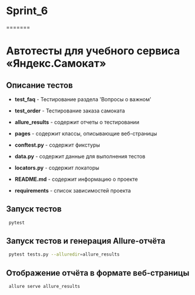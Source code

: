 # Sprint_6
=======
# Автотесты для учебного сервиса «Яндекс.Самокат»

## Описание тестов

- **test_faq** - Тестирование раздела 'Вопросы о важном'
- **test_order** - Тестирование заказа самоката


- **allure_results** - содержит отчеты о тестировании
- **pages** - содержит классы, описывающие веб-страницы
- **conftest.py** - содержит фикстуры
- **data.py** - содержит данные для выполнения тестов
- **locators.py** - содержит локаторы
- **README.md** - содержит информацию о проекте
- **requirements** - список зависимостей проекта

## Запуск тестов
```sh
 pytest 
```
## Запуск тестов и генерация Allure-отчёта
```sh
 pytest tests.py --alluredir=allure_results
```
## Отображение отчёта в формате веб-страницы
```sh
 allure serve allure_results
```